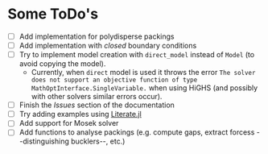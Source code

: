 # Some ToDo's

- [ ] Add implementation for polydisperse packings
- [ ] Add implementation with *closed* boundary conditions
- [ ] Try to implement model creation with `direct_model` instead of `Model` (to avoid copying the model).
  - Currently, when `direct` model is used it throws the error `The solver does not support an objective function of type MathOptInterface.SingleVariable.` when using HiGHS (and possibly with other solvers similar errors occur). 
- [ ] Finish the *Issues* section of the documentation
- [ ] Try adding examples using [Literate.jl](https://fredrikekre.github.io/Literate.jl/v2/)
- [ ] Add support for Mosek solver
- [ ] Add functions to analyse packings (e.g. compute gaps, extract forcess --distinguishing bucklers--, etc.)
